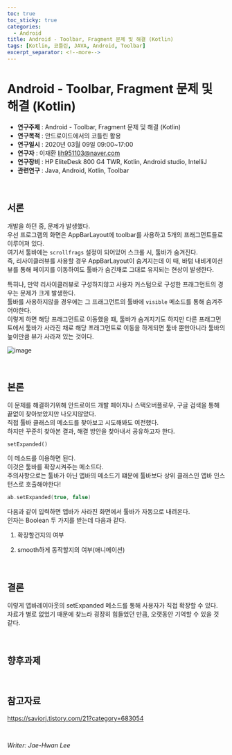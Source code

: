 ```yaml
---
toc: true
toc_sticky: true
categories:
  - Android
title: Android - Toolbar, Fragment 문제 및 해결 (Kotlin)
tags: [Kotlin, 코틀린, JAVA, Android, Toolbar]
excerpt_separator: <!--more-->
---
```


# Android - Toolbar, Fragment 문제 및 해결 (Kotlin)
<!--more-->
* **연구주제** : Android - Toolbar, Fragment 문제 및 해결 (Kotlin)
* **연구목적** : 안드로이드에서의 코틀린 활용
* **연구일시** : 2020년 03월 09일 09:00~17:00
* **연구자** : 이재환 <ljh951103@naver.com>
* **연구장비** : HP EliteDesk 800 G4 TWR, Kotlin, Android studio, IntelliJ
* **관련연구** : Java, Android, Kotlin, Toolbar

<br>
   
## 서론

개발을 하던 중, 문제가 발생했다.  
우선 프로그램의 화면은 AppBarLayout에 toolbar를 사용하고 5개의 프래그먼트들로 이루어져 있다.  
여기서 툴바에는 `scrollfrags` 설정이 되어있어 스크롤 시, 툴바가 숨겨진다.  
즉, 리사이클러뷰를 사용할 경우 AppBarLayout이 숨겨지는데 이 때, 바텀 내비게이션뷰를 통해 페이지를 이동하여도 툴바가 숨긴채로 그대로 유지되는 현상이 발생한다. 

특히나, 만약 리사이클러뷰로 구성하지않고 사용자 커스텀으로 구성한 프래그먼트의 경우는 문제가 크게 발생한다.  
툴바를 사용하지않을 경우에는 그 프래그먼트의 툴바에 `visible` 메소드를 통해 숨겨주어야한다.  
이렇게 하면 해당 프래그먼트로 이동했을 떄, 툴바가 숨겨지기도 하지만 다른 프래그먼트에서 툴바가 사라진 채로 해당 프래그먼트로 이동을 하게되면 툴바 뿐만아니라 툴바의 높이만큼 뷰가 사라져 있는 것이다.  

![image](https://user-images.githubusercontent.com/57826388/76138947-3391bb80-608f-11ea-82b7-49ace8f10051.png)


<br>
   
## 본론

이 문제를 해결하기위해 안드로이드 개발 페이지나 스택오버플로우, 구글 검색을 통해 끝없이 찾아보았지만 나오지않았다.  
직접 툴바 클래스의 메소드를 찾아보고 시도해봐도 여전했다.  
하지만 꾸준히 찾아본 결과, 해결 방안을 찾아내서 공유하고자 한다.

`setExpanded()`

이 메소드를 이용하면 된다.  
이것은 툴바를 확장시켜주는 메소드다.  
주의사항으로는 툴바가 아닌 앱바의 메소드기 떄문에 툴바보다 상위 클래스인 앱바 인스턴스로 호출해야한다!

````Kotlin
ab.setExpanded(true, false)
````

다음과 같이 입력하면 앱바가 사라진 화면에서 툴바가 자동으로 내려온다.  
인자는 Boolean 두 가지를 받는데 다음과 같다.


1. 확장할건지의 여부

2. smooth하게 동작할지의 여부(애니메이션)

<br>

## 결론

이렇게 앱바레이아웃의 setExpanded 메소드를 통해 사용자가 직접 확장할 수 있다.  
자료가 별로 없었기 때문에 찾느라 굉장히 힘들었던 만큼, 오랫동안 기억할 수 있을 것 같다.

<br>

## 향후과제

<br>

## 참고자료

<https://saviorj.tistory.com/21?category=683054>  

<br>

*Writer: Jae-Hwan Lee*
